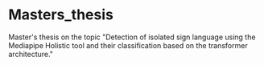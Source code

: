 # Masters_thesis
Master's thesis on the topic "Detection of isolated sign language using the Mediapipe Holistic tool and their classification based on the transformer architecture."
